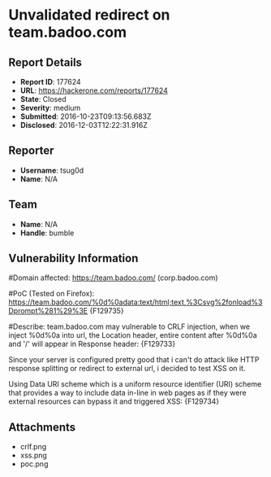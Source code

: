 # Unvalidated redirect on team.badoo.com

## Report Details
- **Report ID**: 177624
- **URL**: https://hackerone.com/reports/177624
- **State**: Closed
- **Severity**: medium
- **Submitted**: 2016-10-23T09:13:56.683Z
- **Disclosed**: 2016-12-03T12:22:31.916Z

## Reporter
- **Username**: tsug0d
- **Name**: N/A

## Team
- **Name**: N/A
- **Handle**: bumble

## Vulnerability Information
#Domain affected: 
https://team.badoo.com/  (corp.badoo.com)

#PoC (Tested on Firefox): 
https://team.badoo.com/%0d%0adata:text/html;text,%3Csvg%2fonload%3Dprompt%281%29%3E
{F129735}

#Describe:
team.badoo.com may vulnerable to CRLF injection, when we inject %0d%0a into url, the Location header, entire content after %0d%0a and '/' will appear in Response header:
{F129733}

Since your server is configured pretty good that i can't do attack like HTTP response splitting or redirect to external url, i decided to test XSS on it.

Using Data URI scheme which is a uniform resource identifier (URI) scheme that provides a way to include data in-line in web pages as if they were external resources can bypass it and triggered XSS:
{F129734}


 







## Attachments
- crlf.png
- xss.png
- poc.png

